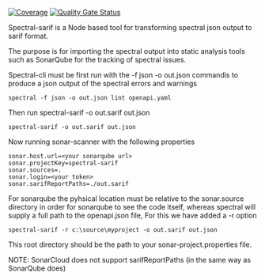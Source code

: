 [![Coverage](https://sonarcloud.io/api/project_badges/measure?project=spectral-sarif&metric=coverage)](https://sonarcloud.io/summary/new_code?id=spectral-sarif)
[![Quality Gate Status](https://sonarcloud.io/api/project_badges/measure?project=spectral-sarif&metric=alert_status)](https://sonarcloud.io/summary/new_code?id=spectral-sarif)

Spectral-sarif is a Node based tool for transforming spectral json output to sarif format.

The purpose is for importing the spectral output into static analysis tools such as SonarQube for the tracking of spectral issues.

Spectral-cli must be first run with the -f json -o out.json commandis to produce a json output of the spectral errors and warnings

```
spectral -f json -o out.json lint openapi.yaml
```

Then run spectral-sarif -o out.sarif out.json

```
spectral-sarif -o out.sarif out.json
```

Now running sonar-scanner with the following properties

```
sonar.host.url=<your sonarqube url>
sonar.projectKey=spectral-sarif
sonar.sources=.
sonar.login=<your token>
sonar.sarifReportPaths=./out.sarif
```

For sonarqube the pyhsical location must be relative to the sonar.source directory in order for sonarqube to see the code itself, whereas spectral will supply a full path to the openapi.json file,
For this we have added a -r option

```
spectral-sarif -r c:\source\myproject -o out.sarif out.json
```

This root directory should be the path to your sonar-project.properties file.

NOTE: SonarCloud does not support sarifReportPaths (in the same way as SonarQube does)

